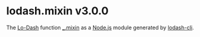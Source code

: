 # lodash.mixin v3.0.0

The [Lo-Dash](https://lodash.com/) function [_.mixin](http://lodash.com/docs#mixin) as a [Node.js](http://nodejs.org/) module generated by [lodash-cli](https://www.npmjs.com/package/lodash-cli).
